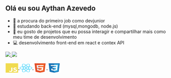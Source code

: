 ## Olá eu sou Aythan Azevedo 

- 🔭 a procura do primeiro job como devjunior
- 🌱 estudando back-end (mysql,mongodb, node.js)
- 👯 eu gosto de projetos que eu possa interagir e compartilhar mais como meu time de desenvolvimento
- 💻 desenvolvimento front-end em react e contex API

 <div>
  <a href="https://github.com/aythan-azevedo">
  <img height="180em" src="https://github-readme-stats.vercel.app/api?username=aythan-azevedo&show_icons=true&theme=dracula&include_all_commits=true&count_private=true"/>
  <img height="180em" src="https://github-readme-stats.vercel.app/api/top-langs/?username=aythan-azevedo&layout=compact&langs_count=7&theme=dracula"/>
</div>
 <div style="display: inline_block"><br>
  <img align="center" alt="Rafa-Js" height="30" width="40" src="https://raw.githubusercontent.com/devicons/devicon/master/icons/javascript/javascript-plain.svg">
  <img align="center" alt="Rafa-React" height="30" width="40" src="https://raw.githubusercontent.com/devicons/devicon/master/icons/react/react-original.svg">
  <img align="center" alt="Rafa-HTML" height="30" width="40" src="https://raw.githubusercontent.com/devicons/devicon/master/icons/html5/html5-original.svg">
  <img align="center" alt="Rafa-CSS" height="30" width="40" src="https://raw.githubusercontent.com/devicons/devicon/master/icons/css3/css3-original.svg">
</div>

